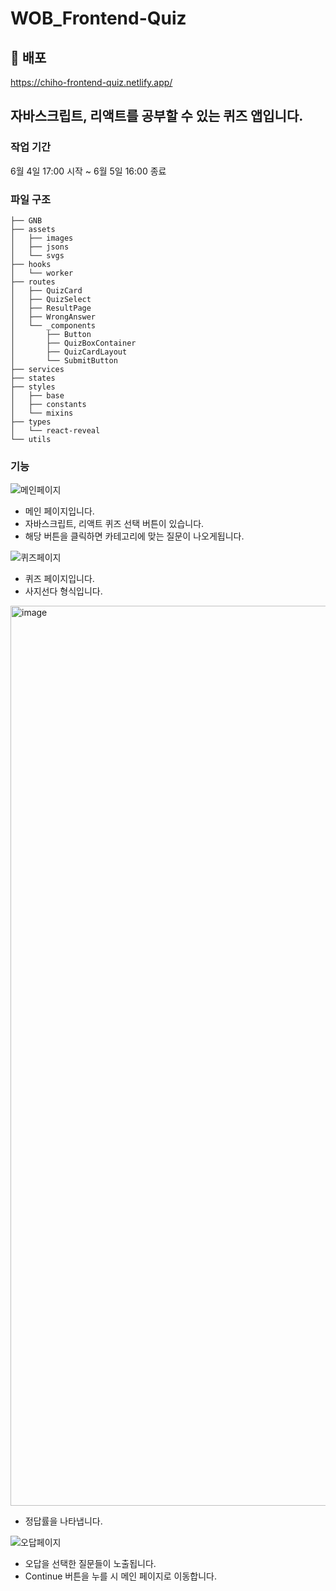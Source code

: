 # WOB_Frontend-Quiz

## 🚀 배포
https://chiho-frontend-quiz.netlify.app/

## 자바스크립트, 리액트를 공부할 수 있는 퀴즈 앱입니다.

### 작업 기간

6월 4일 17:00 시작 ~ 6월 5일 16:00 종료

### 파일 구조
```
├── GNB
├── assets
│   ├── images
│   ├── jsons
│   └── svgs
├── hooks
│   └── worker
├── routes
│   ├── QuizCard
│   ├── QuizSelect
│   ├── ResultPage
│   ├── WrongAnswer
│   └── _components
│       ├── Button
│       ├── QuizBoxContainer
│       ├── QuizCardLayout
│       └── SubmitButton
├── services
├── states
├── styles
│   ├── base
│   ├── constants
│   └── mixins
├── types
│   └── react-reveal
└── utils
```

### 기능

![메인페이지](https://user-images.githubusercontent.com/87627359/172036691-e729ca42-6d39-438c-af25-a8221b12b671.gif)


- 메인 페이지입니다.
- 자바스크립트, 리액트 퀴즈 선택 버튼이 있습니다.
- 해당 버튼을 클릭하면 카테고리에 맞는 질문이 나오게됩니다.

![퀴즈페이지](https://user-images.githubusercontent.com/87627359/172036692-c4da98ab-1101-49c9-9988-7404983a3bfe.gif)


- 퀴즈 페이지입니다.
- 사지선다 형식입니다.

<img width="1440" alt="image" src="https://user-images.githubusercontent.com/87627359/173246684-f895c441-377a-454d-a713-1a33321d1c77.png">


- 정답률을 나타냅니다.

![오답페이지](https://user-images.githubusercontent.com/87627359/173246729-dacc3d05-dbfd-48ef-aca9-ef148ce4a161.gif)

- 오답을 선택한 질문들이 노출됩니다.
- Continue 버튼을 누를 시 메인 페이지로 이동합니다.
